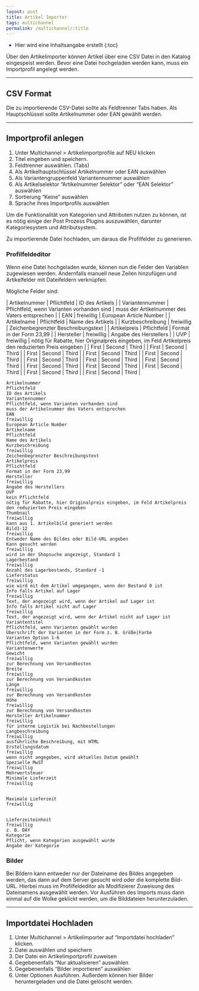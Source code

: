 ```yaml
---
layout: post
title: Artikel Importer
tags: multichannel
permalink: /multichannel/:title
---
```



+ Hier wird eine Inhaltsangabe erstellt
{:toc}


Über den Artikelimporter können Artikel über eine CSV Datei in den Katalog eingespeist werden. Bevor eine Datei hochgeladen werden kann, muss ein Importprofil angelegt werden.


-----


## CSV Format


Die zu importierende CSV-Datei sollte als Feldtrenner Tabs haben. Als Hauptschlüssel sollte Artikelnummer oder EAN gewählt werden.


-----


## Importprofil anlegen


1. Unter Multichannel > Artikelimportprofile auf NEU klicken
2. Titel eingeben und speichern.
3. Feldtrenner auswählen. (Tabs)
4. Als Artikelhauptschlüssel Artikelnummer oder EAN auswählen
5. Als Variantengruppenfeld Variantennummer auswählen
6. Als Artikelselektor “Artikelnummer Selektor” oder “EAN Selektor” auswählen
7. Sortierung “Keine” auswählen
8. Sprache ihres Importprofils auswählen


Um die Funktionalität von Kategorien und Attributen nutzen zu können, ist es nötig einige der Post Prozess Plugins auszuwählen, darunter Kategoriesystem und Attributsystem. 


Zu importierende Datei hochladen, um daraus die Profilfelder zu generieren. 


### Profilfeldeditor


Wenn eine Datei hochgeladen wurde, können nun die Felder den Variablen zugewiesen werden. Andernfalls manuell neue Zeilen hinzufügen und Artikelfelder mit Dateifeldern verknüpfen.


Mögliche Felder sind:


| Artikelnummer | Pflichtfeld | ID des Artikels |
| Variantennummer | Pflichtfeld, wenn Varianten vorhanden sind | muss der Artikelnummer des Vaters entsprechen |
| EAN | freiwillig | European Article Number |
| Artikelname | Pflichtfeld | Name des Artikels |
| Kurzbeschreibung | freiwillig | Zeichenbegrenzter Beschreibungstext |
| Artikelpreis | Pflichtfeld | Format in der Form 23,99 |
| Hersteller | freiwillig | Angabe des Herstellers |
| UVP | freiwillig | nötig für Rabatte, hier Originalpreis eingeben, im Feld Artikelpreis den reduzierten Preis eingeben |
| First | Second | Third |
| First | Second | Third |
| First | Second | Third |
| First | Second | Third |
| First | Second | Third |
| First | Second | Third |
| First | Second | Third |
| First | Second | Third |
| First | Second | Third |
| First | Second | Third |
| First | Second | Third |
| First | Second | Third |
| First | Second | Third |










	

	

	Artikelnummer
	Pflichtfeld
	ID des Artikels
	Variantennummer
	Pflichtfeld, wenn Varianten vorhanden sind
	muss der Artikelnummer des Vaters entsprechen
	EAN
	freiwillig
	European Article Number
	Artikelname
	Pflichtfeld
	Name des Artikels
	Kurzbeschreibung
	freiwillig
	Zeichenbegrenzter Beschreibungstext
	Artikelpreis
	Pflichtfeld
	Format in der Form 23,99
	Hersteller
	freiwillig
	Angabe des Herstellers
	UVP
	kein Pflichtfeld
	nötig für Rabatte, hier Originalpreis eingeben, im Feld Artikelpreis den reduzierten Preis eingeben
	Thumbnail
	freiwillig
	kann aus 1. Artikelbild generiert werden
	Bild1-12
	freiwillig
	Entweder Name des Bildes oder Bild-URL angeben
	Kann gesucht werden
	freiwillig
	wird in der Shopsuche angezeigt, Standard 1
	Lagerbestand
	freiwillig
	Anzahl des Lagerbestands, Standard -1
	Lieferstatus
	freiwillig
	wie wird mit dem Artikel umgegangen, wenn der Bestand 0 ist
	Info falls Artikel auf Lager
	freiwillig
	Text, der angezeigt wird, wenn der Artikel auf Lager ist
	Info falls Artikel nicht auf Lager
	freiwillig
	Text, der angezeigt wird, wenn der Artikel nicht auf Lager ist
	Variantentitel
	Pflichtfeld, wenn Varianten gewählt wurden
	Überschrift der Varianten in der Form z. B. Größe|Farbe
	Varianten Option 1-6
	Pflichtfeld, wenn Varianten gewählt wurden
	Variantenwerte
	Gewicht
	freiwillig
	zur Berechnung von Versandkosten
	Breite
	freiwillig
	zur Berechnung von Versandkosten
	Länge
	freiwillig
	zur Berechnung von Versandkosten
	Höhe
	freiwillig
	zur Berechnung von Versandkosten
	Hersteller Artikelnummer
	freiwillig
	für interne Logistik bei Nachbestellungen
	Langbeschreibung
	freiwillig
	ausführliche Beschreibung, mit HTML
	Erstellungsdatum
	freiwillig
	wenn nicht angegeben, wird aktuelles Datum gewählt
	Spezielle MwST
	freiwillig
	Mehrwertsteuer
	Minimale Lieferzeit
	freiwillig
	

	Maximale Lieferzeit
	freiwillig
	

	Lieferzeiteinheit
	freiwillig
	z. B. DAY
	Kategorie
	Pflicht, wenn Kategorien ausgewählt wurde
	Angabe der Kategorie
	



### Bilder


Bei Bildern kann entweder nur der Dateiname des Bildes angegeben werden, das dann auf dem Server gesucht wird oder die komplette Bild-URL. Hierbei muss im Profilfeldeditor als Modifizierer Zuweisung des Dateinamens ausgewählt werden. Vor Ausführen des Imports muss dann einmal auf die Wolke geklickt werden, um die Bilddateien herunterzuladen.


-----




## Importdatei Hochladen


1. Unter Multichannel > Artikelimporter auf “Importdatei hochladen” klicken.
2. Datei auswählen und speichern
3. Der Datei ein Artikelimportprofil zuweisen
4. Gegebenenfalls “Nur aktualisieren” auswählen
5. Gegebenenfalls “Bilder importieren” auswählen
6. Unter Optionen Ausführen. Außerdem können hier Bilder heruntergeladen und die Datei gelöscht werden.
